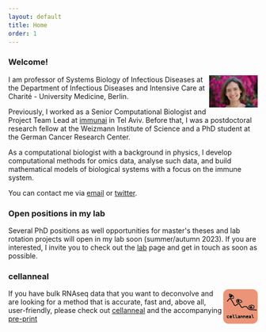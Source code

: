 ```yaml
---
layout: default
title: Home
order: 1
---
```


### Welcome!

<img style="width:7em" src="images/foto_2023.jpg" align="right">
I am professor of Systems Biology of Infectious Diseases at the Department of Infectious Diseases and Intensive Care at Charité - University Medicine, Berlin.  

Previously, I worked as a Senior Computational Biologist and Project Team Lead at [immunai](https://www.immunai.com/) in Tel Aviv. Before that, I was a postdoctoral research fellow at the Weizmann Institute of Science and a PhD student at the German Cancer Research Center.  

As a computational biologist with a background in physics, I develop computational methods for omics data, analyse such data, and build mathematical models of biological systems with a focus on the immune system.

You can contact me via [email](mailto:buchauer@charite.de) or [twitter](http://twitter.com/libuchauer).

### Open positions in my lab
Several PhD positions as well opportunities for master's theses and lab rotation projects will open in my lab soon (summer/autumn 2023). If you are interested, I invite you to check out the [lab](https://libuchauer.github.io/lab/) page and get in touch as soon as possible.


### cellanneal
<img style="width:5em" src="images/logo.png" align="right">

If you have bulk RNAseq data that you want to deconvolve and are looking for a method that is accurate, fast and, above all, user-friendly, please check out [cellanneal](https://github.com/LiBuchauer/cellanneal) and the accompanying [pre-print](https://arxiv.org/abs/2110.08209)


